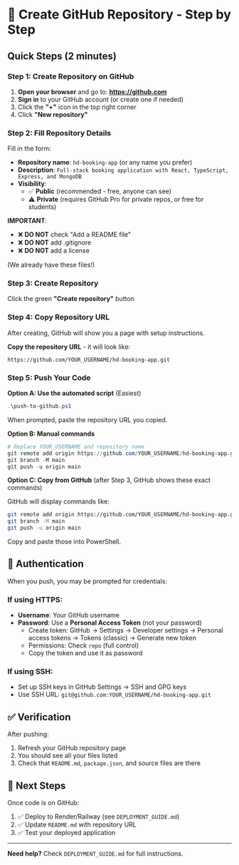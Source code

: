 # 📝 Create GitHub Repository - Step by Step

## Quick Steps (2 minutes)

### Step 1: Create Repository on GitHub

1. **Open your browser** and go to: **https://github.com**
2. **Sign in** to your GitHub account (or create one if needed)
3. Click the **"+"** icon in the top right corner
4. Click **"New repository"**

### Step 2: Fill Repository Details

Fill in the form:

- **Repository name**: `hd-booking-app` (or any name you prefer)
- **Description**: `Full-stack booking application with React, TypeScript, Express, and MongoDB`
- **Visibility**: 
  - ✅ **Public** (recommended - free, anyone can see)
  - ⚠️ **Private** (requires GitHub Pro for private repos, or free for students)

**IMPORTANT**: 
- ❌ **DO NOT** check "Add a README file" 
- ❌ **DO NOT** add .gitignore
- ❌ **DO NOT** add a license

(We already have these files!)

### Step 3: Create Repository

Click the green **"Create repository"** button

### Step 4: Copy Repository URL

After creating, GitHub will show you a page with setup instructions.

**Copy the repository URL** - it will look like:
```
https://github.com/YOUR_USERNAME/hd-booking-app.git
```

### Step 5: Push Your Code

**Option A: Use the automated script** (Easiest)
```powershell
.\push-to-github.ps1
```

When prompted, paste the repository URL you copied.

**Option B: Manual commands**
```powershell
# Replace YOUR_USERNAME and repository name
git remote add origin https://github.com/YOUR_USERNAME/hd-booking-app.git
git branch -M main
git push -u origin main
```

**Option C: Copy from GitHub** (after Step 3, GitHub shows these exact commands)

GitHub will display commands like:
```bash
git remote add origin https://github.com/YOUR_USERNAME/hd-booking-app.git
git branch -M main
git push -u origin main
```

Copy and paste those into PowerShell.

## 🔐 Authentication

When you push, you may be prompted for credentials:

### If using HTTPS:
- **Username**: Your GitHub username
- **Password**: Use a **Personal Access Token** (not your password)
  - Create token: GitHub → Settings → Developer settings → Personal access tokens → Tokens (classic) → Generate new token
  - Permissions: Check `repo` (full control)
  - Copy the token and use it as password

### If using SSH:
- Set up SSH keys in GitHub Settings → SSH and GPG keys
- Use SSH URL: `git@github.com:YOUR_USERNAME/hd-booking-app.git`

## ✅ Verification

After pushing:
1. Refresh your GitHub repository page
2. You should see all your files listed
3. Check that `README.md`, `package.json`, and source files are there

## 🚀 Next Steps

Once code is on GitHub:
1. ✅ Deploy to Render/Railway (see `DEPLOYMENT_GUIDE.md`)
2. ✅ Update `README.md` with repository URL
3. ✅ Test your deployed application

---

**Need help?** Check `DEPLOYMENT_GUIDE.md` for full instructions.

